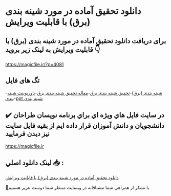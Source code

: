 # دانلود تحقیق آماده در مورد شینه بندی (برق) با قابلیت ویرایش

## برای دریافت دانلود تحقیق آماده در مورد شینه بندی (برق) با قابلیت ویرایش به لینک زیر بروید 👇

https://magicfile.ir/?p=4081

## تگ های فایل

-[شینه بندی (برق)](https://magicfile.ir/product/%d8%aa%d8%ad%d9%82%db%8c%d9%82-%d8%a2%d9%85%d8%a7%d8%af%d9%87-%d8%af%d8%b1-%d9%85%d9%88%d8%b1%d8%af%d8%b4%db%8c%d9%86%d9%87-%d8%a8%d9%86%d8%af%db%8c-%d8%a8%d8%b1%d9%82%d8%a8%d8%a7-%d9%82%d8%a7%d8%a8%d9%84%db%8c%d8%aa-%d9%88%db%8c%d8%b1%d8%a7%db%8c%d8%b4/)-[تحقیق شینه بندی برق](https://magicfile.ir/product/%d8%aa%d8%ad%d9%82%db%8c%d9%82-%d8%a2%d9%85%d8%a7%d8%af%d9%87-%d8%af%d8%b1-%d9%85%d9%88%d8%b1%d8%af%d8%b4%db%8c%d9%86%d9%87-%d8%a8%d9%86%d8%af%db%8c-%d8%a8%d8%b1%d9%82%d8%a8%d8%a7-%d9%82%d8%a7%d8%a8%d9%84%db%8c%d8%aa-%d9%88%db%8c%d8%b1%d8%a7%db%8c%d8%b4/)-[مقاله تحقیق شینه بندی برق](https://magicfile.ir/product/%d8%aa%d8%ad%d9%82%db%8c%d9%82-%d8%a2%d9%85%d8%a7%d8%af%d9%87-%d8%af%d8%b1-%d9%85%d9%88%d8%b1%d8%af%d8%b4%db%8c%d9%86%d9%87-%d8%a8%d9%86%d8%af%db%8c-%d8%a8%d8%b1%d9%82%d8%a8%d8%a7-%d9%82%d8%a7%d8%a8%d9%84%db%8c%d8%aa-%d9%88%db%8c%d8%b1%d8%a7%db%8c%d8%b4/)-[پاورپوینت شینه بندی](https://magicfile.ir/product/%d8%aa%d8%ad%d9%82%db%8c%d9%82-%d8%a2%d9%85%d8%a7%d8%af%d9%87-%d8%af%d8%b1-%d9%85%d9%88%d8%b1%d8%af%d8%b4%db%8c%d9%86%d9%87-%d8%a8%d9%86%d8%af%db%8c-%d8%a8%d8%b1%d9%82%d8%a8%d8%a7-%d9%82%d8%a7%d8%a8%d9%84%db%8c%d8%aa-%d9%88%db%8c%d8%b1%d8%a7%db%8c%d8%b4/)-[ppt شینه بندی](https://magicfile.ir/product/%d8%aa%d8%ad%d9%82%db%8c%d9%82-%d8%a2%d9%85%d8%a7%d8%af%d9%87-%d8%af%d8%b1-%d9%85%d9%88%d8%b1%d8%af%d8%b4%db%8c%d9%86%d9%87-%d8%a8%d9%86%d8%af%db%8c-%d8%a8%d8%b1%d9%82%d8%a8%d8%a7-%d9%82%d8%a7%d8%a8%d9%84%db%8c%d8%aa-%d9%88%db%8c%d8%b1%d8%a7%db%8c%d8%b4/)

## ✔️ در سايت فايل هاي ويژه اي براي برنامه نويسان طراحان دانشجويان و دانش آموزان قرار داده ايم از بقيه فايل سايت نيز ديدن فرماييد

https://magicfile.ir


## لينک دانلود اصلي 📥 :

[دانلود تحقیق آماده در مورد شینه بندی (برق) با قابلیت ویرایش](https://magicfile.ir/product/%d8%aa%d8%ad%d9%82%db%8c%d9%82-%d8%a2%d9%85%d8%a7%d8%af%d9%87-%d8%af%d8%b1-%d9%85%d9%88%d8%b1%d8%af%d8%b4%db%8c%d9%86%d9%87-%d8%a8%d9%86%d8%af%db%8c-%d8%a8%d8%b1%d9%82%d8%a8%d8%a7-%d9%82%d8%a7%d8%a8%d9%84%db%8c%d8%aa-%d9%88%db%8c%d8%b1%d8%a7%db%8c%d8%b4/) 


🙏با تشکر از همراهي شما مشتاقانه در وبسایت منتظر شما دوست عزیز هستیم

